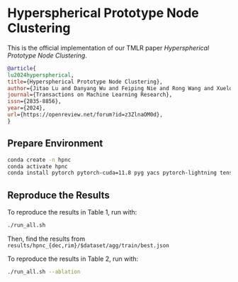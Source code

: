 # Hyperspherical Prototype Node Clustering

This is the official implementation of our TMLR paper _Hyperspherical Prototype Node Clustering_.

```bibtex
@article{
lu2024hyperspherical,
title={Hyperspherical Prototype Node Clustering},
author={Jitao Lu and Danyang Wu and Feiping Nie and Rong Wang and Xuelong Li},
journal={Transactions on Machine Learning Research},
issn={2835-8856},
year={2024},
url={https://openreview.net/forum?id=z3ZlnaOM0d},
}
```

## Prepare Environment

```bash
conda create -n hpnc
conda activate hpnc
conda install pytorch pytorch-cuda=11.8 pyg yacs pytorch-lightning tensorboardx -c pyg -c pytorch -c nvidia
```

## Reproduce the Results

To reproduce the results in Table 1, run with:
```bash
./run_all.sh
```
Then, find the results from `results/hpnc_{dec,rim}/$dataset/agg/train/best.json`

To reproduce the results in Table 2, run with:
```bash
./run_all.sh --ablation
```
